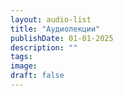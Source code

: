 ```yaml
---
layout: audio-list
title: "Аудиолекции"
publishDate: 01-01-2025
description: ""
tags:
image:
draft: false
---
```

